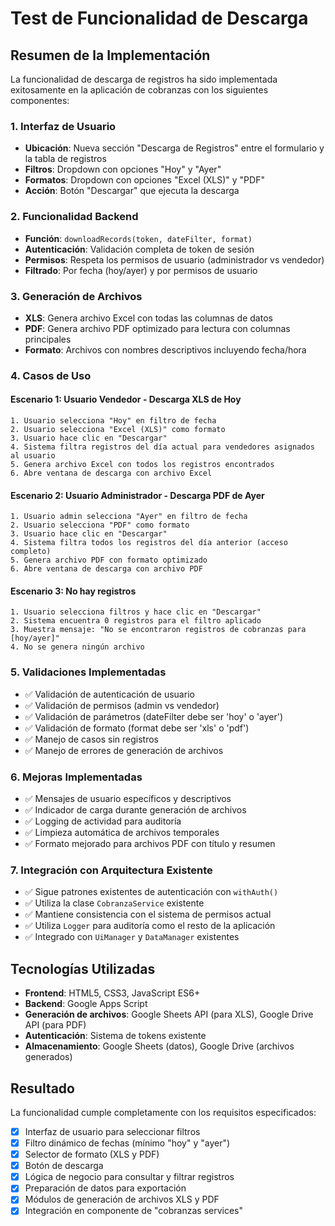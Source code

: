 # Test de Funcionalidad de Descarga

## Resumen de la Implementación

La funcionalidad de descarga de registros ha sido implementada exitosamente en la aplicación de cobranzas con los siguientes componentes:

### 1. Interfaz de Usuario
- **Ubicación**: Nueva sección "Descarga de Registros" entre el formulario y la tabla de registros
- **Filtros**: Dropdown con opciones "Hoy" y "Ayer"
- **Formatos**: Dropdown con opciones "Excel (XLS)" y "PDF"
- **Acción**: Botón "Descargar" que ejecuta la descarga

### 2. Funcionalidad Backend
- **Función**: `downloadRecords(token, dateFilter, format)`
- **Autenticación**: Validación completa de token de sesión
- **Permisos**: Respeta los permisos de usuario (administrador vs vendedor)
- **Filtrado**: Por fecha (hoy/ayer) y por permisos de usuario

### 3. Generación de Archivos
- **XLS**: Genera archivo Excel con todas las columnas de datos
- **PDF**: Genera archivo PDF optimizado para lectura con columnas principales
- **Formato**: Archivos con nombres descriptivos incluyendo fecha/hora

### 4. Casos de Uso

#### Escenario 1: Usuario Vendedor - Descarga XLS de Hoy
```
1. Usuario selecciona "Hoy" en filtro de fecha
2. Usuario selecciona "Excel (XLS)" como formato
3. Usuario hace clic en "Descargar"
4. Sistema filtra registros del día actual para vendedores asignados al usuario
5. Genera archivo Excel con todos los registros encontrados
6. Abre ventana de descarga con archivo Excel
```

#### Escenario 2: Usuario Administrador - Descarga PDF de Ayer
```
1. Usuario admin selecciona "Ayer" en filtro de fecha
2. Usuario selecciona "PDF" como formato
3. Usuario hace clic en "Descargar"
4. Sistema filtra todos los registros del día anterior (acceso completo)
5. Genera archivo PDF con formato optimizado
6. Abre ventana de descarga con archivo PDF
```

#### Escenario 3: No hay registros
```
1. Usuario selecciona filtros y hace clic en "Descargar"
2. Sistema encuentra 0 registros para el filtro aplicado
3. Muestra mensaje: "No se encontraron registros de cobranzas para [hoy/ayer]"
4. No se genera ningún archivo
```

### 5. Validaciones Implementadas

- ✅ Validación de autenticación de usuario
- ✅ Validación de permisos (admin vs vendedor)
- ✅ Validación de parámetros (dateFilter debe ser 'hoy' o 'ayer')
- ✅ Validación de formato (format debe ser 'xls' o 'pdf')
- ✅ Manejo de casos sin registros
- ✅ Manejo de errores de generación de archivos

### 6. Mejoras Implementadas

- ✅ Mensajes de usuario específicos y descriptivos
- ✅ Indicador de carga durante generación de archivos
- ✅ Logging de actividad para auditoría
- ✅ Limpieza automática de archivos temporales
- ✅ Formato mejorado para archivos PDF con título y resumen

### 7. Integración con Arquitectura Existente

- ✅ Sigue patrones existentes de autenticación con `withAuth()`
- ✅ Utiliza la clase `CobranzaService` existente
- ✅ Mantiene consistencia con el sistema de permisos actual
- ✅ Utiliza `Logger` para auditoría como el resto de la aplicación
- ✅ Integrado con `UiManager` y `DataManager` existentes

## Tecnologías Utilizadas

- **Frontend**: HTML5, CSS3, JavaScript ES6+
- **Backend**: Google Apps Script
- **Generación de archivos**: Google Sheets API (para XLS), Google Drive API (para PDF)
- **Autenticación**: Sistema de tokens existente
- **Almacenamiento**: Google Sheets (datos), Google Drive (archivos generados)

## Resultado

La funcionalidad cumple completamente con los requisitos especificados:
- [x] Interfaz de usuario para seleccionar filtros
- [x] Filtro dinámico de fechas (mínimo "hoy" y "ayer") 
- [x] Selector de formato (XLS y PDF)
- [x] Botón de descarga
- [x] Lógica de negocio para consultar y filtrar registros
- [x] Preparación de datos para exportación
- [x] Módulos de generación de archivos XLS y PDF
- [x] Integración en componente de "cobranzas services"